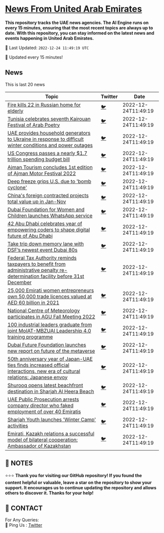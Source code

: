 [News From United Arab Emirates](https://github.com/UAE-Camel/News)
==========

**This repository tracks the UAE news agencies. 
The AI Engine runs on every 15 minutes, ensuring that the most recent topics are always up to date. 
With this repository, you can stay informed on the latest news and events happening in United Arab Emirates.**


📆 Last Updated: `2022-12-24 11:49:19 UTC`

🔧 Updated every 15 minutes!


## News

This is last 20 news

| Topic | Twitter | Date |
| ------------ | --- | ------- |
| [Fire kills 22 in Russian home for elderly](https://github.com/UAE-Camel/News/blob/main/markdown/1395303114050.md) | [🐦](https://twitter.com/UAECamelNews/status/1606618015877009409) | 2022-12-24T11:49:19
| [Tunisia celebrates seventh Kairouan Festival of Arab Poetry](https://github.com/UAE-Camel/News/blob/main/markdown/1395303114043.md) | [🐦](https://twitter.com/UAECamelNews/status/1606618015877009409) | 2022-12-24T11:49:19
| [UAE provides household generators to Ukraine in response to difficult winter conditions and power outages](https://github.com/UAE-Camel/News/blob/main/markdown/1395303114034.md) | [🐦](https://twitter.com/UAECamelNews/status/1606618015877009409) | 2022-12-24T11:49:19
| [US Congress passes a nearly $1.7 trillion spending budget bill](https://github.com/UAE-Camel/News/blob/main/markdown/1395303114032.md) | [🐦](https://twitter.com/UAECamelNews/status/1606618015877009409) | 2022-12-24T11:49:19
| [Ajman Tourism concludes 1st edition of Ajman Motor Festival 2022](https://github.com/UAE-Camel/News/blob/main/markdown/1395303114024.md) | [🐦](https://twitter.com/UAECamelNews/status/1606618015877009409) | 2022-12-24T11:49:19
| [Deep freeze grips U.S. due to 'bomb cyclone'](https://github.com/UAE-Camel/News/blob/main/markdown/1395303114021.md) | [🐦](https://twitter.com/UAECamelNews/status/1606618015877009409) | 2022-12-24T11:49:19
| [China's foreign contracted projects total value up in Jan-Nov](https://github.com/UAE-Camel/News/blob/main/markdown/1395303114022.md) | [🐦](https://twitter.com/UAECamelNews/status/1606618015877009409) | 2022-12-24T11:49:19
| [Dubai Foundation for Women and Children launches WhatsApp service](https://github.com/UAE-Camel/News/blob/main/markdown/1395303114016.md) | [🐦](https://twitter.com/UAECamelNews/status/1606618015877009409) | 2022-12-24T11:49:19
| [42 Abu Dhabi celebrates year of empowering coders to shape digital future of Abu Dhabi](https://github.com/UAE-Camel/News/blob/main/markdown/1395303114014.md) | [🐦](https://twitter.com/UAECamelNews/status/1606618015877009409) | 2022-12-24T11:49:19
| [Take trip down memory lane with DSF’s newest event Dubai 80s](https://github.com/UAE-Camel/News/blob/main/markdown/1395303114010.md) | [🐦](https://twitter.com/UAECamelNews/status/1606618015877009409) | 2022-12-24T11:49:19
| [Federal Tax Authority reminds taxpayers to benefit from administrative penalty re-determination facility before 31st December](https://github.com/UAE-Camel/News/blob/main/markdown/1395303113619.md) | [🐦](https://twitter.com/UAECamelNews/status/1606618015877009409) | 2022-12-24T11:49:19
| [25,000 Emirati women entrepreneurs own 50,000 trade licences valued at AED 60 billion in 2021](https://github.com/UAE-Camel/News/blob/main/markdown/1395303113621.md) | [🐦](https://twitter.com/UAECamelNews/status/1606618015877009409) | 2022-12-24T11:49:19
| [National Centre of Meteorology participates in AGU Fall Meeting 2022](https://github.com/UAE-Camel/News/blob/main/markdown/1395303113652.md) | [🐦](https://twitter.com/UAECamelNews/status/1606618015877009409) | 2022-12-24T11:49:19
| [100 industrial leaders graduate from joint MoIAT-MBZUAI Leadership 4.0 training programme](https://github.com/UAE-Camel/News/blob/main/markdown/1395303113657.md) | [🐦](https://twitter.com/UAECamelNews/status/1606618015877009409) | 2022-12-24T11:49:19
| [Dubai Future Foundation launches new report on future of the metaverse](https://github.com/UAE-Camel/News/blob/main/markdown/1395303113683.md) | [🐦](https://twitter.com/UAECamelNews/status/1606618015877009409) | 2022-12-24T11:49:19
| [50th anniversary year of Japan-UAE ties finds increased official interactions, new era of cultural relations: Japanese envoy](https://github.com/UAE-Camel/News/blob/main/markdown/1395303113687.md) | [🐦](https://twitter.com/UAECamelNews/status/1606618015877009409) | 2022-12-24T11:49:19
| [Shurooq opens latest beachfront destination  in Sharjah Al Heera Beach](https://github.com/UAE-Camel/News/blob/main/markdown/1395303113698.md) | [🐦](https://twitter.com/UAECamelNews/status/1606618015877009409) | 2022-12-24T11:49:19
| [UAE Public Prosecution arrests company director who faked employment of over 40 Emiratis](https://github.com/UAE-Camel/News/blob/main/markdown/1395303113992.md) | [🐦](https://twitter.com/UAECamelNews/status/1606618015877009409) | 2022-12-24T11:49:19
| [Sharjah Youth launches 'Winter Camp' activities](https://github.com/UAE-Camel/News/blob/main/markdown/1395303113704.md) | [🐦](https://twitter.com/UAECamelNews/status/1606618015877009409) | 2022-12-24T11:49:19
| [Emirati, Kazakh relations a successful model of bilateral cooperation: Ambassador of Kazakhstan](https://github.com/UAE-Camel/News/blob/main/markdown/1395303113724.md) | [🐦](https://twitter.com/UAECamelNews/status/1606618015877009409) | 2022-12-24T11:49:19




## 📝 NOTES

⭐⭐⭐ **Thank you for visiting our GitHub repository! If you found the content helpful or valuable, leave a star on the repository to show your support. It encourages us to continue updating the repository and allows others to discover it. Thanks for your help!**

## 📨 CONTACT

 For Any Queries:  
            🏓 Ping Us : [Twitter](https://twitter.com/UAECamelNews)